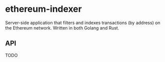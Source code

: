 # ethereum-indexer

Server-side application that filters and indexes transactions (by address) on the Ethereum network. Written in both Golang and Rust.

## API

TODO